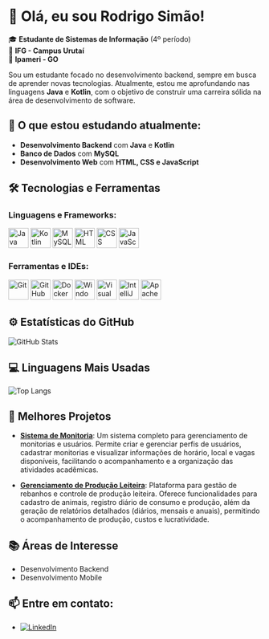 # 👋 Olá, eu sou Rodrigo Simão!

🎓 **Estudante de Sistemas de Informação** (4º período)  
🏫 **IFG - Campus Urutaí**  
📍 **Ipameri - GO**

Sou um estudante focado no desenvolvimento backend, sempre em busca de aprender novas tecnologias. Atualmente, estou me aprofundando nas linguagens **Java** e **Kotlin**, com o objetivo de construir uma carreira sólida na área de desenvolvimento de software.

## 🚀 O que estou estudando atualmente:
- **Desenvolvimento Backend** com **Java** e **Kotlin**
- **Banco de Dados** com **MySQL**
- **Desenvolvimento Web** com **HTML, CSS e JavaScript**

## 🛠 Tecnologias e Ferramentas

### Linguagens e Frameworks:
<p align="left">
  <img src="https://cdn.jsdelivr.net/gh/devicons/devicon/icons/java/java-original.svg" alt="Java" width="40" height="40"/>
  <img src="https://cdn.jsdelivr.net/gh/devicons/devicon/icons/kotlin/kotlin-original.svg" alt="Kotlin" width="40" height="40"/>
  <img src="https://cdn.jsdelivr.net/gh/devicons/devicon/icons/mysql/mysql-original.svg" alt="MySQL" width="40" height="40"/>
  <img src="https://cdn.jsdelivr.net/gh/devicons/devicon/icons/html5/html5-original.svg" alt="HTML" width="40" height="40"/>
  <img src="https://cdn.jsdelivr.net/gh/devicons/devicon/icons/css3/css3-original.svg" alt="CSS" width="40" height="40"/>
  <img src="https://cdn.jsdelivr.net/gh/devicons/devicon/icons/javascript/javascript-original.svg" alt="JavaScript" width="40" height="40"/>
</p>

### Ferramentas e IDEs:
<p align="left">
  <img src="https://cdn.jsdelivr.net/gh/devicons/devicon/icons/git/git-original.svg" alt="Git" width="40" height="40"/>
  <img src="https://cdn.jsdelivr.net/gh/devicons/devicon/icons/github/github-original.svg" alt="GitHub" width="40" height="40"/>
  <img src="https://cdn.jsdelivr.net/gh/devicons/devicon/icons/docker/docker-original.svg" alt="Docker" width="40" height="40"/>
  <img src="https://cdn.jsdelivr.net/gh/devicons/devicon/icons/windows8/windows8-original.svg" alt="Windows" width="40" height="40"/>
  <img src="https://cdn.jsdelivr.net/gh/devicons/devicon/icons/vscode/vscode-original.svg" alt="Visual Studio Code" width="40" height="40"/>
  <img src="https://cdn.jsdelivr.net/gh/devicons/devicon/icons/intellij/intellij-original.svg" alt="IntelliJ IDEA" width="40" height="40"/>
  <img src="https://cdn.jsdelivr.net/gh/devicons/devicon/icons/apache/apache-original.svg" alt="Apache" width="40" height="40"/>
</p>

## ⚙️ Estatísticas do GitHub
![GitHub Stats](https://github-readme-stats.vercel.app/api?username=rodvpx&show_icons=true&theme=radical)

## 💻 Linguagens Mais Usadas
![Top Langs](https://github-readme-stats.vercel.app/api/top-langs/?username=rodvpx&layout=compact&theme=radical)

## 📝 Melhores Projetos
- **[Sistema de Monitoria](https://github.com/rodvpx/SistemaMonitoriaB)**: Um sistema completo para gerenciamento de monitorias e usuários. Permite criar e gerenciar perfis de usuários, cadastrar monitorias e visualizar informações de horário, local e vagas disponíveis, facilitando o acompanhamento e a organização das atividades acadêmicas.

- **[Gerenciamento de Produção Leiteira](https://github.com/rodvpx/GerenciamentoProducaoLeiteira)**: Plataforma para gestão de rebanhos e controle de produção leiteira. Oferece funcionalidades para cadastro de animais, registro diário de consumo e produção, além da geração de relatórios detalhados (diários, mensais e anuais), permitindo o acompanhamento de produção, custos e lucratividade.

## 📚 Áreas de Interesse
- Desenvolvimento Backend
- Desenvolvimento Mobile

## 📫 Entre em contato:
- [![LinkedIn](https://img.shields.io/badge/LinkedIn-0077B5?style=for-the-badge&logo=linkedin&logoColor=white)](https://www.linkedin.com/in/rodrigo-sim%C3%A3o-633883298/)
